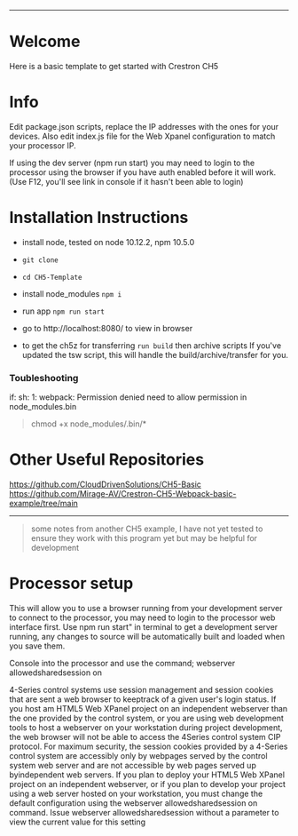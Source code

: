 

-------------------------------------------------------------------------------------

# Welcome
Here is a basic template to get started with Crestron CH5 

# Info
Edit package.json scripts, replace the IP addresses with the ones for your devices.
Also edit index.js file for the Web Xpanel configuration to match your processor IP.

If using the dev server (npm run start) you may need to login to the processor using the browser if you have auth enabled before it will work. (Use F12, you'll see link in console if it hasn't been able to login)

# Installation Instructions

- install node, tested on node 10.12.2, npm 10.5.0
- ```git clone```
- ```cd CH5-Template```
- install node_modules ```npm i```
- run app ```npm run start```
- go to http://localhost:8080/ to view in browser

- to get the ch5z for transferring ```run build``` then archive scripts
If you've updated the tsw script, this will handle the build/archive/transfer for you.

### Toubleshooting
if:
sh: 1: webpack: Permission denied
need to allow permission in node_modules.bin
>chmod +x node_modules/.bin/*


# Other Useful Repositories 
https://github.com/CloudDrivenSolutions/CH5-Basic
https://github.com/Mirage-AV/Crestron-CH5-Webpack-basic-example/tree/main

------------------------------------------------------------------------------------------------------
> some notes from another CH5 example, I have not yet tested to ensure they work with this program yet but may be helpful for development
# Processor setup
This will allow you to use a browser running from your development server to connect to the processor, you may need to login to the processor web interface first.
Use npm run start" in terminal to get a development server running, any changes to source will be automatically built and loaded when you save them.

Console into the processor and use the command;
webserver allowedsharedsession on

4-Series control systems use session management and session cookies that are sent a web browser to keeptrack of a given user's login status. If you host am HTML5 Web XPanel project on an independent webserver than the one provided by the control system, or you are using web development tools to host a webserver on your workstation during project development, the web browser will not be able to access the 4Series control system CIP protocol.
For maximum security, the session cookies provided by a 4-Series control system are accessibly only by webpages served by the control system web server and are not accessible by web pages served up byindependent web servers. If you plan to deploy your HTML5 Web XPanel project on an independent webserver, or if you plan to develop your project using a web server hosted on your workstation, you must change the default configuration using the
webserver allowedsharedsession on
command.
Issue webserver allowedsharedsession
without a parameter to view the current value for this setting



